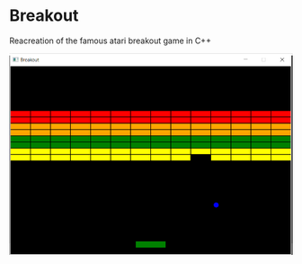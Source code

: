 # Breakout
Reacreation of the famous atari breakout game in C++

![Sample Image](Breakout_picture.PNG)

